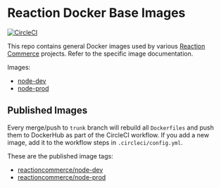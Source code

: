 # Reaction Docker Base Images

[![CircleCI](https://circleci.com/gh/reactioncommerce/docker-base/tree/trunk.svg?style=svg)](https://circleci.com/gh/reactioncommerce/docker-base/tree/trunk)

This repo contains general Docker images used by various [Reaction Commerce](https://www.reactioncommerce.com/index) projects. Refer to the specific image documentation.

Images:

- [node-dev](./images/node-dev/README.md)
- [node-prod](./images/node-prod/README.md)

## Published Images

Every merge/push to `trunk` branch will rebuild all `Dockerfiles` and push them to DockerHub as part of the CircleCI workflow. If you add a new image, add it to the workflow steps in `.circleci/config.yml`.

These are the published image tags:

- [reactioncommerce/node-dev](https://hub.docker.com/r/reactioncommerce/node-dev/tags)
- [reactioncommerce/node-prod](https://hub.docker.com/r/reactioncommerce/node-prod/tags)
